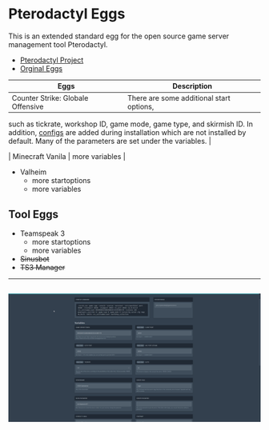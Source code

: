 # Pterodactyl Eggs
This is an extended standard egg for the open source game server management tool Pterodactyl.

* [Pterodactyl Project](https://pterodactyl.io/)
* [Orginal Eggs](https://github.com/parkervcp/eggs)

| Eggs | Description |
|------------------------------|--------------------------------------------------------------------|
| Counter Strike: Globale Offensive | There are some additional start options, 
such as tickrate, workshop ID, game mode, game type, and skirmish ID. In addition, 
[configs](https://github.com/Mashlex/CSGO-Server-Setup) are added during installation 
which are not installed by default. Many of the parameters are set under the variables. |

| Minecraft Vanila | more variables |
* Valheim
 	- more startoptions
	- more variables

## Tool Eggs
* Teamspeak 3
 	- more startoptions
 	- more variables
* ~~Sinusbot~~
* ~~TS3 Manager~~

---
![Image](https://github.com/Mashlex/Pterodactyl-Eggs/blob/b2e2f6e5685637bf565f52f8ec53508fdddec43f/img/csgo-optionen.gif)
---
